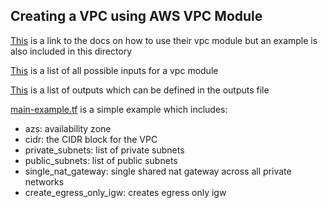 ## Creating a VPC using AWS VPC Module

[This](https://registry.terraform.io/providers/hashicorp/aws/latest/docs/resources/vpc) is a link to the docs on how to use their vpc module but an example is also included in this directory

[This](https://registry.terraform.io/modules/terraform-aws-modules/vpc/aws/3.14.4?tab=inputs) is a list of all possible inputs for a vpc module

[This](https://registry.terraform.io/modules/terraform-aws-modules/vpc/aws/3.14.4?tab=outputs) is a list of outputs which can be defined in the outputs file


[main-example.tf](./main-example.tf) is a simple example which includes:

- azs: availability zone
- cidr: the CIDR block for the VPC
- private_subnets: list of private subnets
- public_subnets: list of public subnets
- single_nat_gateway: single shared nat gateway across all private networks
- create_egress_only_igw: creates egress only igw



